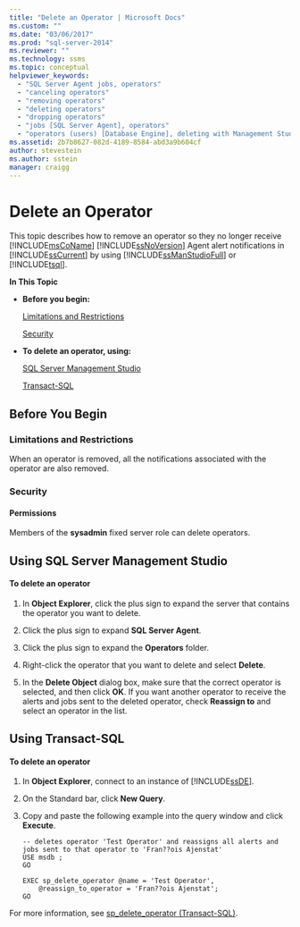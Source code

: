 ```yaml
---
title: "Delete an Operator | Microsoft Docs"
ms.custom: ""
ms.date: "03/06/2017"
ms.prod: "sql-server-2014"
ms.reviewer: ""
ms.technology: ssms
ms.topic: conceptual
helpviewer_keywords: 
  - "SQL Server Agent jobs, operators"
  - "canceling operators"
  - "removing operators"
  - "deleting operators"
  - "dropping operators"
  - "jobs [SQL Server Agent], operators"
  - "operators (users) [Database Engine], deleting with Management Studio"
ms.assetid: 2b7b8627-082d-4189-8584-abd3a9b604cf
author: stevestein
ms.author: sstein
manager: craigg
---
```

# Delete an Operator
  This topic describes how to remove an operator so they no longer receive [!INCLUDE[msCoName](../../includes/msconame-md.md)] [!INCLUDE[ssNoVersion](../../includes/ssnoversion-md.md)] Agent alert notifications in [!INCLUDE[ssCurrent](../../includes/sscurrent-md.md)] by using [!INCLUDE[ssManStudioFull](../../includes/ssmanstudiofull-md.md)] or [!INCLUDE[tsql](../../includes/tsql-md.md)].  
  
 **In This Topic**  
  
-   **Before you begin:**  
  
     [Limitations and Restrictions](#Restrictions)  
  
     [Security](#Security)  
  
-   **To delete an operator, using:**  
  
     [SQL Server Management Studio](#SSMSProcedure)  
  
     [Transact-SQL](#TsqlProcedure)  
  
##  <a name="BeforeYouBegin"></a> Before You Begin  
  
###  <a name="Restrictions"></a> Limitations and Restrictions  
 When an operator is removed, all the notifications associated with the operator are also removed.  
  
###  <a name="Security"></a> Security  
  
####  <a name="Permissions"></a> Permissions  
 Members of the **sysadmin** fixed server role can delete operators.  
  
##  <a name="SSMSProcedure"></a> Using SQL Server Management Studio  
  
#### To delete an operator  
  
1.  In **Object Explorer**, click the plus sign to expand the server that contains the operator you want to delete.  
  
2.  Click the plus sign to expand **SQL Server Agent**.  
  
3.  Click the plus sign to expand the **Operators** folder.  
  
4.  Right-click the operator that you want to delete and select **Delete**.  
  
5.  In the **Delete Object** dialog box, make sure that the correct operator is selected, and then click **OK**. If you want another operator to receive the alerts and jobs sent to the deleted operator, check **Reassign to** and select an operator in the list.  
  
##  <a name="TsqlProcedure"></a> Using Transact-SQL  
  
#### To delete an operator  
  
1.  In **Object Explorer**, connect to an instance of [!INCLUDE[ssDE](../../includes/ssde-md.md)].  
  
2.  On the Standard bar, click **New Query**.  
  
3.  Copy and paste the following example into the query window and click **Execute**.  
  
    ```  
    -- deletes operator 'Test Operator' and reassigns all alerts and jobs sent to that operator to 'Fran??ois Ajenstat'  
    USE msdb ;  
    GO  
  
    EXEC sp_delete_operator @name = 'Test Operator',  
        @reassign_to_operator = 'Fran??ois Ajenstat';  
    GO  
    ```  
  
 For more information, see [sp_delete_operator &#40;Transact-SQL&#41;](/sql/relational-databases/system-stored-procedures/sp-delete-operator-transact-sql).  
  
  
